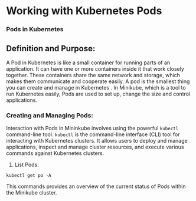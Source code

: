 # Working with Kubernetes Pods

### Pods in Kubernetes

## Definition and Purpose:

A Pod in Kubernetes is like a small container for running parts of an application. It can have one or more containers inside it that work closely together. These containers share the same network and storage, which makes them communicate and cooperate easily. A pod is the smallest thing you can create and manage in Kubernetes . In Minikube, which is a tool to run Kubernetes easily, Pods are used to set up, change the size and control applications.

### Creating and Managing Pods:

Interaction with Pods in Mininkube involves using the powerful `kubectl` command-line tool. `kubectl` is the command-line interface (CLI) tool for interacting with Kubernetes clusters. It allows users to deploy and manage applications, inspect and manage cluster resources, and execute various commands
 against Kubernetes clusters.

 1. List Pods:

 ```
 kubectl get po -A
 ```

 This commands provides an overview of the current status of Pods within the Minikube cluster.

 
